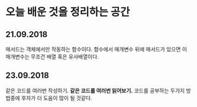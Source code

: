 오늘 배운 것을 정리하는 공간
====

## 21.09.2018
매서드는 객체에서만 작동하는 함수이다. 함수에서 매개변수 뒤에 매서드가 있으면 이 매개변수는 무조건 배열 혹은 유사배열이다.

## 23.09.2018
같은 코드를 여러번 작성하기. __같은 코드를 여러번 읽어보기.__ 코드를 공부하는 두가지 방법중에 후자가 더 도움이 많이 될 것같다.

##